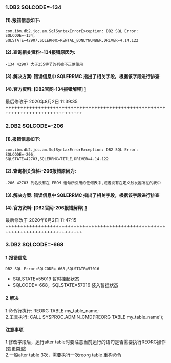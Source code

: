 ### 1.DB2 SQLCODE=-134
#### (1).报错信息如下:
````shell script
com.ibm.db2.jcc.am.SqlSyntaxErrorException: DB2 SQL Error: SQLCODE=-134,  
SQLSTATE=42907,SQLERRMC=RENTAL_BONLYNUMBER,DRIVER=4.14.122
````
#### (2).查询相关资料:-134报错原因为:
````shell script
-134 42907 大于255字节的列被不正确使用
````
#### (3).解决方案: 错误信息中 **SQLERRMC** 指出了相关字段，根据该字段进行排查

#### (4).官方资料: [DB2官网-134报错解释] [1]  
[1]: https://www.ibm.com/support/knowledgecenter/en/SSEPEK_10.0.0/codes/src/tpc/n134.html
最后修改于 2020年8月2日 11:39:35
++++++++++++++++++++++++++++++++++++++++++++++++++++++++++++++++++++++++++++++++
### 2.DB2 SQLCODE=-206
#### (1).报错信息如下:
````shell script
com.ibm.db2.jcc.am.SqlSyntaxErrorException: DB2 SQL Error: SQLCODE=-206,  
SQLSTATE=42703,SQLERRMC=TITLE,DRIVER=4.14.122
````
#### (2).查询相关资料:-206报错原因为:
````shell script
-206 42703 列名没有在 FROM 语句所引用的任何表中,或者没有在定义触发器所在的表中
````
#### (3).解决方案: 错误信息中 **SQLERRMC** 指出了相关字段，根据该字段进行排查

#### (4).官方资料: [DB2官网-206报错解释] [1]  
[1]: https://www.ibm.com/support/knowledgecenter/en/SSEPEK_10.0.0/codes/src/tpc/n206.html
最后修改于 2020年8月2日 11:47:15
++++++++++++++++++++++++++++++++++++++++++++++++++++++++++++++++++++++++++++++++
### 3.DB2 SQLCODE=-668
#### 1.报错信息
````shell script
DB2 SQL Error:SQLCODE=-668,SQLSTATE=57016
````
+ SQLSTATE=55019 暂时挂起状态
+ SQLCODE=-668，SQLSTATE=57016 装入暂挂状态
#### 2.解决
1.命令行执行: REORG TABLE my_table_name;  
2.工具执行: CALL SYSPROC.ADMIN_CMD('REORG TABLE my_table_name');

#### 注意事项
1.修改字段后，运行alter table时要注意当前运行的语句是否需要执行REORG操作(变更类型)  
2.一般alter table 3次，需要执行一次reorg table 重构命令